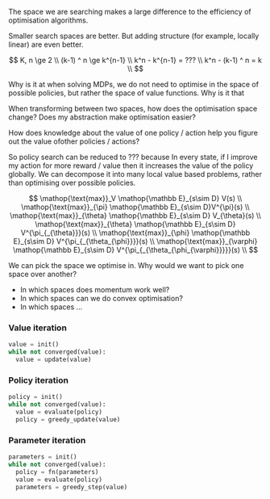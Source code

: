 The space we are searching makes a large difference to the efficiency of optimisation algorithms.

Smaller search spaces are better.
But adding structure (for example, locally linear) are even better.


$$
K, n \ge 2 \\
(k-1) ^ n \ge k^{n-1} \\
k^n - k^{n-1} = ??? \\
k^n - (k-1) ^ n = k \\
$$


Why is it at when solving MDPs, we do not need to optimise in the space of possible policies, but rather the space of value functions.
Why is it that

When transforming between two spaces, how does the optimisation space change?
Does my abstraction make optimisation easier?


How does knowledge about the value of one policy / action help you figure out the value ofother policies / actions?


So policy search can be reduced to ??? because
In every state, if I improve my action for more reward / value then it increases the value of the policy globally.
We can decompose it into many local value based problems, rather than optimising over possible policies.


$$
\mathop{\text{max}}_V \mathop{\mathbb E}_{s\sim D} V(s) \\
\mathop{\text{max}}_{\pi} \mathop{\mathbb E}_{s\sim D}V^{\pi}(s) \\
\mathop{\text{max}}_{\theta} \mathop{\mathbb E}_{s\sim D} V_{\theta}(s) \\
\mathop{\text{max}}_{\theta} \mathop{\mathbb E}_{s\sim D} V^{\pi_{_{\theta}}}(s) \\
\mathop{\text{max}}_{\phi} \mathop{\mathbb E}_{s\sim D} V^{\pi_{_{\theta_{\phi}}}}(s) \\
\mathop{\text{max}}_{\varphi} \mathop{\mathbb E}_{s\sim D} V^{\pi_{_{\theta_{\phi_{\varphi}}}}}(s) \\
$$

We can pick the space we optimise in. Why would we want to pick one space over another?

- In which spaces does momentum work well?
- In which spaces can we do convex optimisation?
- In which spaces ...

### Value iteration

```python
value = init()
while not converged(value):
  value = update(value)
```

### Policy iteration

```python
policy = init()
while not converged(value):
  value = evaluate(policy)
  policy = greedy_update(value)
```

### Parameter iteration

```python
parameters = init()
while not converged(value):
  policy = fn(parameters)
  value = evaluate(policy)
  parameters = greedy_step(value)
```
